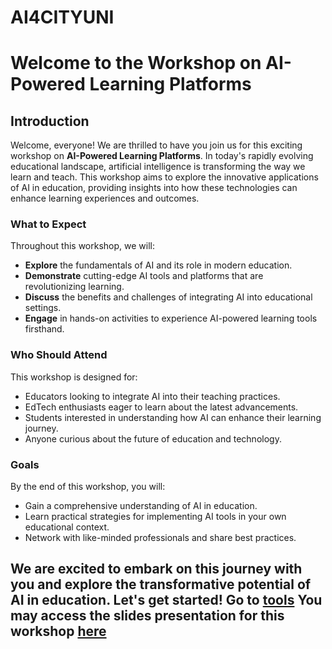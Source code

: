 # AI4CITYUNI

# Welcome to the Workshop on AI-Powered Learning Platforms

## Introduction

Welcome, everyone! We are thrilled to have you join us for this exciting workshop on **AI-Powered Learning Platforms**. In today's rapidly evolving educational landscape, artificial intelligence is transforming the way we learn and teach. This workshop aims to explore the innovative applications of AI in education, providing insights into how these technologies can enhance learning experiences and outcomes.

### What to Expect

Throughout this workshop, we will:
- **Explore** the fundamentals of AI and its role in modern education.
- **Demonstrate** cutting-edge AI tools and platforms that are revolutionizing learning.
- **Discuss** the benefits and challenges of integrating AI into educational settings.
- **Engage** in hands-on activities to experience AI-powered learning tools firsthand.

### Who Should Attend

This workshop is designed for:
- Educators looking to integrate AI into their teaching practices.
- EdTech enthusiasts eager to learn about the latest advancements.
- Students interested in understanding how AI can enhance their learning journey.
- Anyone curious about the future of education and technology.

### Goals

By the end of this workshop, you will:
- Gain a comprehensive understanding of AI in education.
- Learn practical strategies for implementing AI tools in your own educational context.
- Network with like-minded professionals and share best practices.

We are excited to embark on this journey with you and explore the transformative potential of AI in education. Let's get started!
Go to [tools](tools.md)
You may access the slides presentation for this workshop [here](https://www.canva.com/design/DAGTLkMUuxQ/yzNYKyTPl0Uc4m9-r7o_1g/edit?utm_content=DAGTLkMUuxQ&utm_campaign=designshare&utm_medium=link2&utm_source=sharebutton)
---
